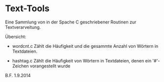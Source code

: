 Text-Tools
==========

Eine Sammlung von in der Spache  C geschriebener Routinen zur Textverarveitung. 

Übersicht:

-   wordcnt.c
    Zählt die Häufigkeit und die gesammte Anzahl von Wörtern in Textdateien.

-   hashtag.c
    Zählt die Häufigkeit von Wörtern in Textdateien, denen ein '#'- Zeichen vorangestellt wurde
    
  
B.F. 1.9.2014
